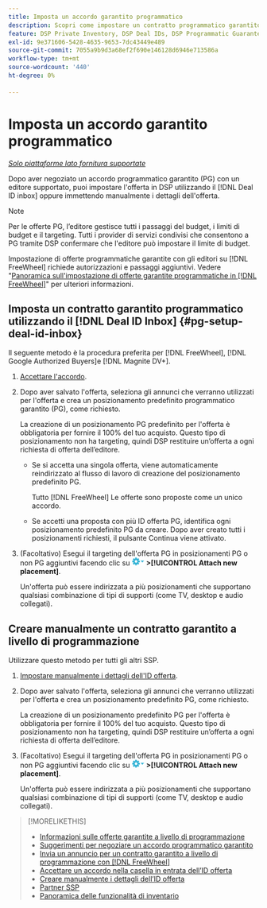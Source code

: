 ```yaml
---
title: Imposta un accordo garantito programmatico
description: Scopri come impostare un contratto programmatico garantito (PG) negoziato con un editore.
feature: DSP Private Inventory, DSP Deal IDs, DSP Programmatic Guaranteed Deals
exl-id: 9e371606-5428-4635-9653-7dc43449e489
source-git-commit: 7055a9b9d3a68ef2f690e146128d6946e713586a
workflow-type: tm+mt
source-wordcount: '440'
ht-degree: 0%

---
```


# Imposta un accordo garantito programmatico

*[Solo piattaforme lato fornitura supportate](programmatic-guaranteed-about.md)*

Dopo aver negoziato un accordo programmatico garantito (PG) con un editore supportato, puoi impostare l&#39;offerta in DSP utilizzando il [!DNL Deal ID inbox] oppure immettendo manualmente i dettagli dell&#39;offerta.

>[!NOTE]
>
> Per le offerte PG, l’editore gestisce tutti i passaggi del budget, i limiti di budget e il targeting. Tutti i provider di servizi condivisi che consentono a PG tramite DSP confermare che l&#39;editore può impostare il limite di budget.
>
> Impostazione di offerte programmatiche garantite con gli editori su [!DNL FreeWheel] richiede autorizzazioni e passaggi aggiuntivi. Vedere &quot;[Panoramica sull&#39;impostazione di offerte garantite programmatiche in [!DNL FreeWheel]](freewheel-overview.md)&quot; per ulteriori informazioni.

## Imposta un contratto garantito programmatico utilizzando il [!DNL Deal ID Inbox] {#pg-setup-deal-id-inbox}

Il seguente metodo è la procedura preferita per [!DNL FreeWheel], [!DNL Google Authorized Buyers]e [!DNL Magnite DV+].

1. [Accettare l&#39;accordo](deal-id-inbox-accept.md).

1. Dopo aver salvato l&#39;offerta, seleziona gli annunci che verranno utilizzati per l&#39;offerta e crea un posizionamento predefinito programmatico garantito (PG), come richiesto.

   La creazione di un posizionamento PG predefinito per l&#39;offerta è obbligatoria per fornire il 100% del tuo acquisto. Questo tipo di posizionamento non ha targeting, quindi DSP restituire un’offerta a ogni richiesta di offerta dell’editore.

   * Se si accetta una singola offerta, viene automaticamente reindirizzato al flusso di lavoro di creazione del posizionamento predefinito PG.

      Tutto [!DNL FreeWheel] Le offerte sono proposte come un unico accordo.

   * Se accetti una proposta con più ID offerta PG, identifica ogni posizionamento predefinito PG da creare. Dopo aver creato tutti i posizionamenti richiesti, il pulsante Continua viene attivato.

1. (Facoltativo) Esegui il targeting dell&#39;offerta PG in posizionamenti PG o non PG aggiuntivi facendo clic su ![Menu Opzioni](/help/dsp/assets/options-menu.png) **>[!UICONTROL Attach new placement]**.

   Un&#39;offerta può essere indirizzata a più posizionamenti che supportano qualsiasi combinazione di tipi di supporti (come TV, desktop e audio collegati).

## Creare manualmente un contratto garantito a livello di programmazione

Utilizzare questo metodo per tutti gli altri SSP.

1. [Impostare manualmente i dettagli dell&#39;ID offerta](deal-id-create.md).

1. Dopo aver salvato l&#39;offerta, seleziona gli annunci che verranno utilizzati per l&#39;offerta e crea un posizionamento predefinito PG, come richiesto.

   La creazione di un posizionamento predefinito PG per l&#39;offerta è obbligatoria per fornire il 100% del tuo acquisto. Questo tipo di posizionamento non ha targeting, quindi DSP restituire un’offerta a ogni richiesta di offerta dell’editore.

1. (Facoltativo) Esegui il targeting dell&#39;offerta PG in posizionamenti PG o non PG aggiuntivi facendo clic su ![Menu Opzioni](/help/dsp/assets/options-menu.png) **>[!UICONTROL Attach new placement]**.

   Un&#39;offerta può essere indirizzata a più posizionamenti che supportano qualsiasi combinazione di tipi di supporti (come TV, desktop e audio collegati).

>[!MORELIKETHIS]
>
>* [Informazioni sulle offerte garantite a livello di programmazione](programmatic-guaranteed-about.md)
>* [Suggerimenti per negoziare un accordo programmatico garantito](/help/dsp/inventory/programmatic-guaranteed-tips.md)
>* [Invia un annuncio per un contratto garantito a livello di programmazione con [!DNL FreeWheel]](freewheel-submit.md)
>* [Accettare un accordo nella casella in entrata dell’ID offerta](deal-id-inbox-accept.md)
>* [Creare manualmente i dettagli dell’ID offerta](deal-id-create.md)
>* [Partner SSP](ssp-partners.md)
>* [Panoramica delle funzionalità di inventario](inventory-overview.md)

